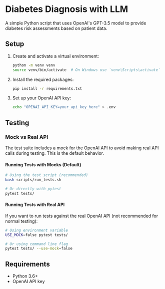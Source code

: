 # Diabetes Diagnosis with LLM

A simple Python script that uses OpenAI's GPT-3.5 model to provide diabetes risk assessments based on patient data.

## Setup

1. Create and activate a virtual environment:
   ```bash
   python -m venv venv
   source venv/bin/activate  # On Windows use `venv\Scripts\activate`
   ```

2. Install the required packages:
   ```bash
   pip install -r requirements.txt
   ```

3. Set up your OpenAI API key:
   ```bash
   echo "OPENAI_API_KEY=your_api_key_here" > .env
   ```

## Testing

### Mock vs Real API

The test suite includes a mock for the OpenAI API to avoid making real API calls during testing. This is the default behavior.

#### Running Tests with Mocks (Default)

```bash
# Using the test script (recommended)
bash scripts/run_tests.sh

# Or directly with pytest
pytest tests/
```

#### Running Tests with Real API

If you want to run tests against the real OpenAI API (not recommended for normal testing):

```bash
# Using environment variable
USE_MOCK=false pytest tests/

# Or using command line flag
pytest tests/ --use-mock=false
```

## Requirements

- Python 3.6+
- OpenAI API key